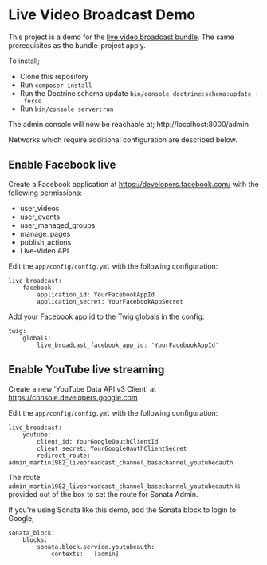 Live Video Broadcast Demo
=========================

This project is a demo for the [live video broadcast bundle](https://github.com/Martin1982/live-broadcast-bundle). The same prerequisites as the bundle-project apply. 

To install;

* Clone this repository
* Run `composer install`
* Run the Doctrine schema update `bin/console doctrine:schema:update --force`
* Run `bin/console server:run`

The admin console will now be reachable at; http://localhost:8000/admin

Networks which require additional configuration are described below.

## Enable Facebook live

Create a Facebook application at https://developers.facebook.com/ with the following permissions:

- user_videos
- user_events
- user_managed_groups
- manage_pages
- publish_actions
- Live-Video API

Edit the `app/config/config.yml` with the following configuration:

    live_broadcast:
        facebook:
            application_id: YourFacebookAppId
            application_secret: YourFacebookAppSecret

Add your Facebook app id to the Twig globals in the config:

    twig:
        globals:
            live_broadcast_facebook_app_id: 'YourFacebookAppId'
    
## Enable YouTube live streaming

Create a new 'YouTube Data API v3 Client' at https://console.developers.google.com

Edit the `app/config/config.yml` with the following configuration:

    live_broadcast:
        youtube:
            client_id: YourGoogleOauthClientId
            client_secret: YourGoogleOauthClientSecret
            redirect_route: admin_martin1982_livebroadcast_channel_basechannel_youtubeoauth

The route `admin_martin1982_livebroadcast_channel_basechannel_youtubeoauth` is provided out of the box to set the route for Sonata Admin.

If you're using Sonata like this demo, add the Sonata block to login to Google;

    sonata_block:
        blocks:
            sonata.block.service.youtubeauth:
                contexts:   [admin]